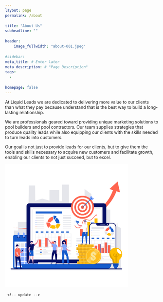 ```yaml
---
layout: page
permalink: /about

title: "About Us"
subheadline: ""

header:
    image_fullwidth: "about-001.jpeg"

#sidebar: 
meta_title: # Enter later
meta_description: # "Page Description"
tags:
  - 

homepage: false
---
```


At Liquid Leads we are dedicated to delivering more value to our clients than what they pay because understand that is the best way to build a long-lasting relationship.

We are professionals geared toward providing unique marketing solutions to pool builders and pool contractors. Our team supplies strategies that produce quality leads while also equipping our clients with the skills needed to turn leads into customers.

Our goal is not just to provide leads for our clients, but to give them the tools and skills necessary to acquire new customers and facilitate growth, enabling our clients to not just succeed, but to excel.

<img id="about-002"
     src="../images/about-002.jpeg"
     alt="credit card machine"
     width="80%" height="auto"
     style="position: right"
     />

     <!-- update -->